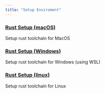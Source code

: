 ```yaml
---
title: "Setup Enviroment"
---
```


<div class="docs-card-container">
   <div class="row row-cols-1 row-cols-md-3a g-4">
      <div class="col">
         <div class="card card-body h-100 d-flex flex-column" >
            <a href="/builders/tutorials/rust_setup/mac_os" class="card-title card-link stretched-link">
               <h3>Rust Setup (macOS)</h3>
            </a>
            <p class="card-text">Setup rust toolchain for MacOS</p>
         </div>
      </div>
      <div class="col">
         <div class="card card-body h-100 d-flex flex-column" >
            <a href="/builders/tutorials/rust_setup/windows" class="card-title card-link stretched-link">
               <h3>Rust Setup (Windows)</h3>
            </a>
            <p class="card-text">Setup rust toolchain for Windows (using WSL)</p>
         </div>
      </div>
      <div class="col">
         <div class="card card-body h-100 d-flex flex-column" >
            <a href="/builders/tutorials/rust_setup/linux" class="card-title card-link stretched-link">
               <h3>Rust Setup (linux)</h3>
            </a>
            <p class="card-text">Setup rust toolchain for Linux</p>
         </div>
      </div>
   </div>
</div>
